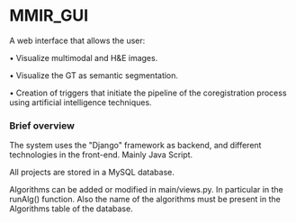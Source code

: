 # MMIR_GUI

A web interface that allows the user:

• Visualize multimodal and H&E images.

• Visualize the GT as semantic segmentation.

• Creation of triggers that initiate the pipeline of the coregistration process using artificial intelligence techniques.

### Brief overview
The system uses the "Django" framework as backend, and different technologies in the front-end. Mainly Java Script.

All projects are stored in a MySQL database. 

Algorithms can be added or modified in main/views.py. In particular in the runAlg() function. Also the name of the algorithms must be present in the Algorithms table of the database.
